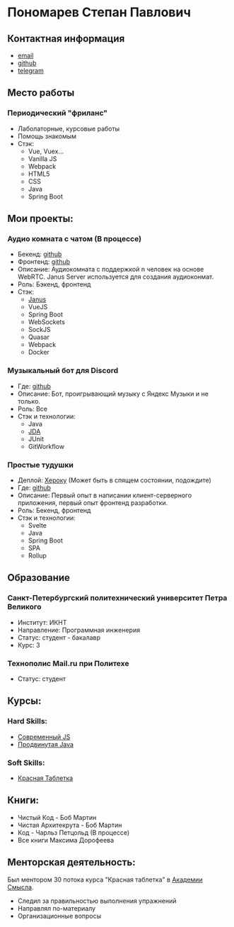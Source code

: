 # Пономарев Степан Павлович
## Контактная информация
 - [email](step.ponomarev@gmail.com)
 - [github](https://github.com/step-ponomarev) 
 - [telegram](https://t.me/ponomarevs) 
    
## Место работы
### Периодический "фриланс"
  - Лаболаторные, курсовые работы
  - Помощь знакомым
  - Стэк: 
    - Vue, Vuex...
    - Vanilla JS
    - Webpack
    - HTML5
    - CSS
    - Java
    - Spring Boot
    
## Мои проекты:
### Аудио комната с чатом (В процессе)
  - Бекенд: [github](https://github.com/step-ponomarev/audio-chat-backend)
  - Фронтенд: [github](https://github.com/step-ponomarev/-audio-chat-frontend)
  - Описание: Аудиокомната с поддержкой n человек на основе WebRTC. Janus Server используется для создания аудиоконмат.
  - Роль: Бэкенд, фронтенд
  - Стэк:
    - [Janus](https://janus.conf.meetecho.com/)
    - VueJS
    - Spring Boot
    - WebSockets
    - SockJS
    - Quasar
    - Webpack
    - Docker   
 
### Музыкальный бот для Discord
  - Где: [github](https://github.com/step-ponomarev/yaBot)
  - Описание: Бот, проигрывающий музыку с Яндекс Музыки и не только.  
  - Роль: Все
  - Стэк и технологии:
    - Java
    - [JDA](https://github.com/DV8FromTheWorld/JDA)
    - JUnit
    - GitWorkflow

### Простые тудушки
  - Деплой: [Хероку](https://stepan-todo.herokuapp.com/) (Может быть в спящем состоянии, подождите)
  - Где: [github](https://github.com/step-ponomarev/yodaweb)
  - Описание: Первый опыт в написании клиент-серверного приложения, первый опыт фронтенд разработки.
  - Роль: Бекенд, фронтенд  
  - Стэк и технологии:
    - Svelte
    - Java
    - Spring Boot
    - SPA
    - Rollup
  
## Образование
### Санкт-Петербургский политехнический университет Петра Великого
  - Институт: ИКНТ
  - Направление: Программная инженерия
  - Статус: студент - бакалавр
  - Курс: 3
  
### Технополис Mail.ru при Политехе
  - Статус: студент

## Курсы:
### Hard Skills:
  - [Современный JS](https://www.udemy.com/course/modern-javascript-from-beginning/)
  - [Продвинутая Java](https://www.udemy.com/course/javarussia/)
  
### Soft Skills:
  - [Красная Таблетка](https://intellect.academy//upload/Krasnaya_Tabletka.pdf)
  
## Книги:
  - Чистый Код - Боб Мартин
  - Чистая Архитекрута - Боб Мартин
  - Код - Чарльз Петцольд (В процессе)
  - Все книги Максима Дорофеева
  
## Менторская деятельность:
  Был ментором 30 потока курса "Красная таблетка" в [Академии Смысла](https://intellect.academy/).
  - Следил за правильностью выполнения упражнений
  - Направлял по-материалу
  - Организационные вопросы
